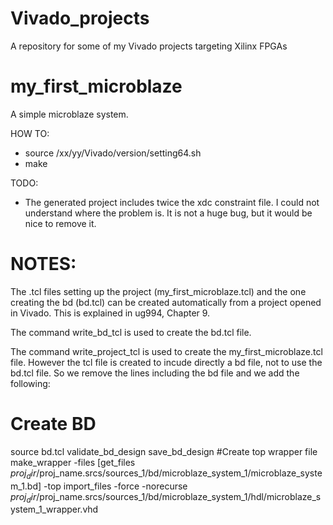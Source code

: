 Vivado_projects
===============

A repository for some of my Vivado projects targeting Xilinx FPGAs

my_first_microblaze
===============

A simple microblaze system.

HOW TO:
* source /xx/yy/Vivado/version/setting64.sh
* make

TODO:
* The generated project includes twice the xdc constraint file. I could not understand where the problem is. It is not a huge bug, but it would be nice to remove it. 

NOTES:
===============
The .tcl files setting up the project (my_first_microblaze.tcl) and the one creating the bd (bd.tcl) can be created automatically from a project opened in Vivado. This is explained in ug994, Chapter 9.

The command write_bd_tcl is used to create the bd.tcl file.

The command write_project_tcl is used to create the my_first_microblaze.tcl file. However the tcl file is created to incude directly a bd file, not to use the bd.tcl file. So we remove the lines including the bd file and we add the following:

# Create BD
source bd.tcl
validate_bd_design
save_bd_design
#Create top wrapper file
make_wrapper -files [get_files $proj_dir/$proj_name.srcs/sources_1/bd/microblaze_system_1/microblaze_system_1.bd] -top
import_files -force -norecurse $proj_dir/$proj_name.srcs/sources_1/bd/microblaze_system_1/hdl/microblaze_system_1_wrapper.vhd

